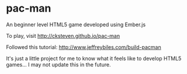 # pac-man
An beginner level HTML5 game developed using Ember.js

To play, visit http://cksteven.github.io/pac-man

Followed this tutorial: http://www.jeffreybiles.com/build-pacman

It's just a little project for me to know what it feels like to develop HTML5 games...
I may not update this in the future.
